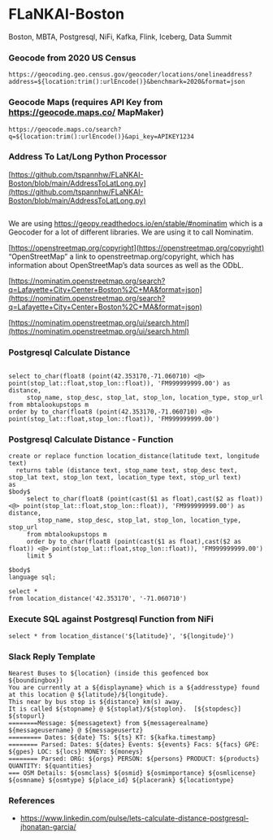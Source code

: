 # FLaNKAI-Boston
Boston, MBTA, Postgresql, NiFi, Kafka, Flink, Iceberg, Data Summit

### Geocode from 2020 US Census

````
https://geocoding.geo.census.gov/geocoder/locations/onelineaddress?address=${location:trim():urlEncode()}&benchmark=2020&format=json
````

### Geocode Maps (requires API Key from https://geocode.maps.co/ MapMaker)

````
https://geocode.maps.co/search?q=${location:trim():urlEncode()}&api_key=APIKEY1234
````

### Address To Lat/Long Python Processor

[https://github.com/tspannhw/FLaNKAI-Boston/blob/main/AddressToLatLong.py](https://github.com/tspannhw/FLaNKAI-Boston/blob/main/AddressToLatLong.py)


````

````
We are using https://geopy.readthedocs.io/en/stable/#nominatim which is a Geocoder for a lot of different libraries.   We are using it to call Nominatim.


[https://openstreetmap.org/copyright](https://openstreetmap.org/copyright)
“OpenStreetMap” a link to openstreetmap.org/copyright,  which has information about OpenStreetMap’s data sources as well as the ODbL.

[https://nominatim.openstreetmap.org/search?q=Lafayette+City+Center+Boston%2C+MA&format=json](https://nominatim.openstreetmap.org/search?q=Lafayette+City+Center+Boston%2C+MA&format=json)

[https://nominatim.openstreetmap.org/ui/search.html](https://nominatim.openstreetmap.org/ui/search.html)
 
### Postgresql Calculate Distance

````

select to_char(float8 (point(42.353170,-71.060710) <@> point(stop_lat::float,stop_lon::float)), 'FM999999999.00') as distance,
     stop_name, stop_desc, stop_lat, stop_lon, location_type, stop_url
from mbtalookupstops m
order by to_char(float8 (point(42.353170,-71.060710) <@> point(stop_lat::float,stop_lon::float)), 'FM999999999.00')

````


### Postgresql Calculate Distance - Function

````
create or replace function location_distance(latitude text, longitude text)
  returns table (distance text, stop_name text, stop_desc text, stop_lat text, stop_lon text, location_type text, stop_url text)
as
$body$     
     select to_char(float8 (point(cast($1 as float),cast($2 as float)) <@> point(stop_lat::float,stop_lon::float)), 'FM999999999.00') as distance,
        stop_name, stop_desc, stop_lat, stop_lon, location_type, stop_url
	 from mbtalookupstops m
     order by to_char(float8 (point(cast($1 as float),cast($2 as float)) <@> point(stop_lat::float,stop_lon::float)), 'FM999999999.00') 
     limit 5

$body$
language sql;

select *
from location_distance('42.353170', '-71.060710')
````

### Execute SQL against Postgresql Function from NiFi

````
select * from location_distance('${latitude}', '${longitude}')
````

### Slack Reply Template

````
Nearest Buses to ${location} (inside this geofenced box ${boundingbox})
You are currently at a ${displayname} which is a ${addresstype} found at this location @ ${latitude}/${longitude}.
This near by bus stop is ${distance} km(s) away.
It is called ${stopname} @ ${stoplat}/${stoplon}.  [${stopdesc}]
${stopurl}
========Message: ${messagetext} from ${messagerealname} ${messageusername} @ ${messageusertz}
========= Dates: ${date} TS: ${ts} KT: ${kafka.timestamp} 
======== Parsed: Dates: ${dates} Events: ${events} Facs: ${facs} GPE: ${gpes} LOC: ${locs} MONEY: ${moneys}
======== Parsed: ORG: ${orgs} PERSON: ${persons} PRODUCT: ${products} QUANTITY: ${quantities}
=== OSM Details: ${osmclass} ${osmid} ${osmimportance} ${osmlicense} ${osmname} ${osmtype} ${place_id} ${placerank} ${locationtype}
````

### References

* https://www.linkedin.com/pulse/lets-calculate-distance-postgresql-jhonatan-garcia/

